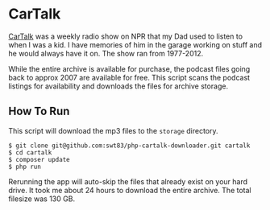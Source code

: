 # CarTalk

[CarTalk](https://en.wikipedia.org/wiki/Car_Talk) was a weekly radio show on NPR that my Dad used to listen to when I was a kid.  I have memories of him in the garage working on stuff and he would always have it on.  The show ran from 1977-2012.

While the entire archive is available for purchase, the podcast files going back to approx 2007 are available for free.  This script scans the podcast listings for availability and downloads the files for archive storage.

## How To Run

This script will download the mp3 files to the ``storage`` directory.

```
$ git clone git@github.com:swt83/php-cartalk-downloader.git cartalk
$ cd cartalk
$ composer update
$ php run
```

Rerunning the app will auto-skip the files that already exist on your hard drive.  It took me about 24 hours to download the entire archive.  The total filesize was 130 GB.